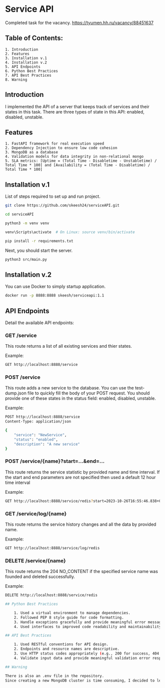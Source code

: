 # Service API

Completed task for the vacancy.
https://tyumen.hh.ru/vacancy/88451637

## Table of Contents:

    1. Introduction
    2. Features
    3. Installation v.1
    4. Installation v.2
    5. API Endpoints
    6. Python Best Practices
    7. API Best Practices
    8. Warning

## Introduction

I implemented the API of a server that keeps track of services and their states in this task. There are three types of state in this API: enabled, disabled, unstable.

## Features

    1. FastAPI framework for real execution speed
    2. Dependency Injection to ensure low code cohesion
    3. MongoDB as a database
    4. Validation models for data integrity in non-relational mongo
    5. SLA metrics: [Uptime = (Total Time - Disabletime - Unstabletime) / Total Time * 100] and [Availability = (Total Time - Disabletime) / Total Time * 100]

## Installation v.1

List of steps required to set up and run project.

```bash
git clone https://github.com/skeesh24/serviceAPI.git

cd serviceAPI

python3 -m venv venv

venv\Scripts\activate  # On Linux: source venv/bin/activate

pip install -r requirements.txt
```

Next, you should start the server.

```bash
python3 src/main.py
```

## Installation v.2

You can use Docker to simply startup application.

```bash
docker run -p 8888:8888 skeesh/serviceapi:1.1
```

## API Endpoints

Detail the available API endpoints:

### GET /service

This route returns a list of all existing services and thier states.

Example:

```bash
GET http://localhost:8888/service
```

### POST /service

This route adds a new service to the database. You can use the test-dump.json file to quickly fill the body of your POST request.
You should provide one of these states in the status field: enabled, disabled, unstable.

Example:

```bash
POST http://localhost:8888/service
Content-Type: application/json

{
    "service": "NewService",
    "status": "enabled",
    "description": "A new service"
}
```

### POST /service/{name}?start=...&end=...

This route returns the service statistic by provided name and time interval.
If the start and end parameters are not specified then used a default 12 hour time interval

Example:

```bash
GET http://localhost:8888/service/redis?start=2023-10-26T16:55:46.838+00:00&end=2023-10-26T04:55:46.838+00:00
```

### GET /service/log/{name}

This route returns the service history changes and all the data by provided name.

Example:

```bash
GET http://localhost:8888/service/log/redis
```

### DELETE /service/{name}

This route returns the 204 NO_CONTENT if the specified service name was founded and deleted successfully.

Example:

```bash
DELETE http://localhost:8888/service/redis

## Python Best Practices

    1. Used a virtual environment to manage dependencies.
    2. Followed PEP 8 style guide for code formatting.
    3. Handle exceptions gracefully and provide meaningful error messages.
    4. Used interfaces to improved code readability and maintainability

## API Best Practices

    1. Used RESTful conventions for API design.
    2. Endpoints and resource names are descriptive.
    3. Use HTTP status codes appropriately (e.g., 200 for success, 404 for not found, 400 for bad requests).
    4. Validate input data and provide meaningful validation error responses.

## Warning

There is also an .env file in the repository.
Since creating a new MongoDB cluster is time consuming, I decided to leave the environment file ready.
```
